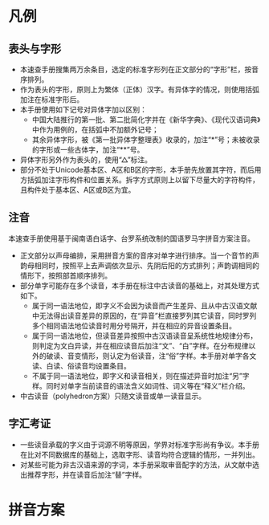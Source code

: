 # 凡例
## 表头与字形
* 本速查手册搜集两万余条目，选定的标准字形列在正文部分的“字形”栏，按音序排列。
* 作为表头的字形，原则上为繁体（正体）汉字。有异体字的情况，则使用括弧加注在标准字形后。
* 本手册使用如下记号对异体字加以区别：  
  * 中国大陆推行的第一批、第二批简化字并在《新华字典》、《现代汉语词典》中作为用例的，在括弧中不加额外记号；
  * 其余异体字形，被《第一批异体字整理表》收录的，加注“*”号；未被收录的字形或一些古体字，加注“**”号。
* 异体字形另外作为表头的，使用“△”标注。
* 部分不处于Unicode基本区、A区和B区的字形，本手册先放置其字符，而后用方括弧加注字形构件和位置关系。拆字方式原则上以留下尽量大的字符构件，且构件处于基本区、A区或B区为宜。
## 注音
本速查手册使用基于闽南语白话字、台罗系统改制的国语罗马字拼音方案注音。  
* 正文部分以声母编排，采用拼音方案的音序对单字进行排序。当一个音节的声韵母相同时，按照平上去声调依次显示、先阴后阳的方式排列；声韵调相同的情形下，按照部首顺序排列。
* 部分单字可能存在多个读音，本手册在标注中古读音的基础上，对其处理方式如下。
  * 属于同一语法地位，即字义不会因为读音而产生差异、且从中古汉语文献中无法得出读音差异的原因的，在“异音”栏直接罗列其它读音，同时罗列多个相同语法地位读音时用分号隔开，并在相应的异音设置条目。
  * 属于同一语法地位，但读音差异按照中古汉语读音呈系统性地规律分布，则判定为文白异读，并在相应读音后加注“文”、“白”字样。在分布规律以外的破读、音变情形，则认定为俗读音，注“俗”字样。本手册对单字各文读、白读、俗读音均设置条目。
  * 不属于同一语法地位，即字义和读音相关，则在描述异音时加注“另”字样。同时对单字当前读音的语法含义如词性、词义等在“释义”栏介绍。
* 中古读音（polyhedron方案）只随文读音或单一读音显示。
## 字汇考证
* 一些读音承载的字义由于词源不明等原因，学界对标准字形尚有争议。本手册在比对不同数据库的基础上，选取字形、读音均符合逻辑的情形，一并列出。
* 对某些可能为非古汉语来源的字词，本手册采取审音配字的方法，从文献中选出推荐字形，并在读音后加注“替”字样。
# 拼音方案
